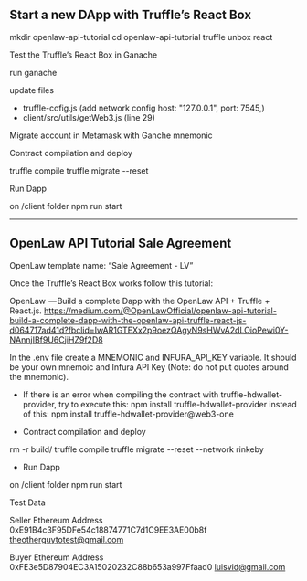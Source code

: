 
## Start a new DApp with Truffle’s React Box

mkdir openlaw-api-tutorial
cd openlaw-api-tutorial
truffle unbox react

Test the Truffle’s React Box in Ganache

run ganache

update files 
- truffle-cofig.js (add network config  host: "127.0.0.1", port: 7545,)
- client/src/utils/getWeb3.js (line 29)

Migrate account in Metamask with Ganche mnemonic



Contract compilation and deploy

truffle compile
truffle migrate --reset

Run Dapp

on /client folder
npm run start

-------------
## OpenLaw API Tutorial Sale Agreement

OpenLaw template name: “Sale Agreement - LV”


Once the Truffle’s React Box works follow this tutorial:

OpenLaw  — Build a complete Dapp with the OpenLaw API + Truffle + React.js.
https://medium.com/@OpenLawOfficial/openlaw-api-tutorial-build-a-complete-dapp-with-the-openlaw-api-truffle-react-js-d064717ad41d?fbclid=IwAR1GTEXx2p9oezQAgyN9sHWvA2dLOioPewi0Y-NAnnjIBf9U6CjiHZ9f2D8

In the .env file create a MNEMONIC and INFURA_API_KEY variable. It should be your own mnemoic and Infura API Key (Note: do not put quotes around the mnemonic).

- If there is an error when compiling the contract with truffle-hdwallet-provider, try to execute this:
  npm install truffle-hdwallet-provider
instead of this:
  npm install truffle-hdwallet-provider@web3-one 

- Contract compilation and deploy

rm -r build/
truffle compile
truffle migrate --reset --network rinkeby

- Run Dapp

on /client folder
npm run start

Test Data

Seller Ethereum Address
0xE91B4c3F95DFe54c18874771C7d1C9EE3AE00b8f
theotherguytotest@gmail.com

Buyer Ethereum Address
0xFE3e5D87904EC3A15020232C88b653a997Ffaad0
luisvid@gmail.com

